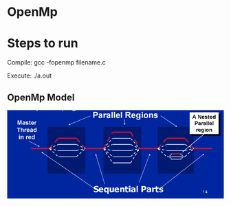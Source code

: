 # OpenMp 

# Steps to run
<p>Compile: gcc -fopenmp filename.c</p>
<p>Execute: ./a.out</a>

## OpenMp Model
![alt text](Untitled.png)

